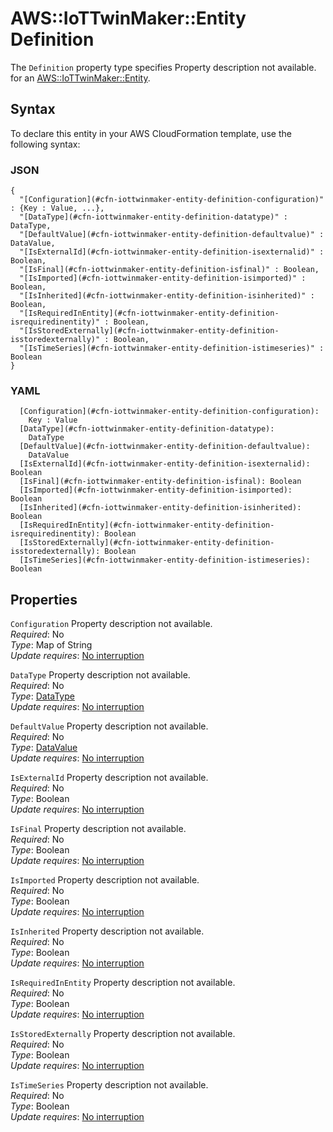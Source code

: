 # AWS::IoTTwinMaker::Entity Definition<a name="aws-properties-iottwinmaker-entity-definition"></a>

<a name="aws-properties-iottwinmaker-entity-definition-description"></a>The `Definition` property type specifies Property description not available\. for an [AWS::IoTTwinMaker::Entity](aws-resource-iottwinmaker-entity.md)\.

## Syntax<a name="aws-properties-iottwinmaker-entity-definition-syntax"></a>

To declare this entity in your AWS CloudFormation template, use the following syntax:

### JSON<a name="aws-properties-iottwinmaker-entity-definition-syntax.json"></a>

```
{
  "[Configuration](#cfn-iottwinmaker-entity-definition-configuration)" : {Key : Value, ...},
  "[DataType](#cfn-iottwinmaker-entity-definition-datatype)" : DataType,
  "[DefaultValue](#cfn-iottwinmaker-entity-definition-defaultvalue)" : DataValue,
  "[IsExternalId](#cfn-iottwinmaker-entity-definition-isexternalid)" : Boolean,
  "[IsFinal](#cfn-iottwinmaker-entity-definition-isfinal)" : Boolean,
  "[IsImported](#cfn-iottwinmaker-entity-definition-isimported)" : Boolean,
  "[IsInherited](#cfn-iottwinmaker-entity-definition-isinherited)" : Boolean,
  "[IsRequiredInEntity](#cfn-iottwinmaker-entity-definition-isrequiredinentity)" : Boolean,
  "[IsStoredExternally](#cfn-iottwinmaker-entity-definition-isstoredexternally)" : Boolean,
  "[IsTimeSeries](#cfn-iottwinmaker-entity-definition-istimeseries)" : Boolean
}
```

### YAML<a name="aws-properties-iottwinmaker-entity-definition-syntax.yaml"></a>

```
  [Configuration](#cfn-iottwinmaker-entity-definition-configuration):
    Key : Value
  [DataType](#cfn-iottwinmaker-entity-definition-datatype):
    DataType
  [DefaultValue](#cfn-iottwinmaker-entity-definition-defaultvalue):
    DataValue
  [IsExternalId](#cfn-iottwinmaker-entity-definition-isexternalid): Boolean
  [IsFinal](#cfn-iottwinmaker-entity-definition-isfinal): Boolean
  [IsImported](#cfn-iottwinmaker-entity-definition-isimported): Boolean
  [IsInherited](#cfn-iottwinmaker-entity-definition-isinherited): Boolean
  [IsRequiredInEntity](#cfn-iottwinmaker-entity-definition-isrequiredinentity): Boolean
  [IsStoredExternally](#cfn-iottwinmaker-entity-definition-isstoredexternally): Boolean
  [IsTimeSeries](#cfn-iottwinmaker-entity-definition-istimeseries): Boolean
```

## Properties<a name="aws-properties-iottwinmaker-entity-definition-properties"></a>

`Configuration` <a name="cfn-iottwinmaker-entity-definition-configuration"></a>
Property description not available\.  
_Required_: No  
_Type_: Map of String  
_Update requires_: [No interruption](https://docs.aws.amazon.com/AWSCloudFormation/latest/UserGuide/using-cfn-updating-stacks-update-behaviors.html#update-no-interrupt)

`DataType` <a name="cfn-iottwinmaker-entity-definition-datatype"></a>
Property description not available\.  
_Required_: No  
_Type_: [DataType](aws-properties-iottwinmaker-entity-datatype.md)  
_Update requires_: [No interruption](https://docs.aws.amazon.com/AWSCloudFormation/latest/UserGuide/using-cfn-updating-stacks-update-behaviors.html#update-no-interrupt)

`DefaultValue` <a name="cfn-iottwinmaker-entity-definition-defaultvalue"></a>
Property description not available\.  
_Required_: No  
_Type_: [DataValue](aws-properties-iottwinmaker-entity-datavalue.md)  
_Update requires_: [No interruption](https://docs.aws.amazon.com/AWSCloudFormation/latest/UserGuide/using-cfn-updating-stacks-update-behaviors.html#update-no-interrupt)

`IsExternalId` <a name="cfn-iottwinmaker-entity-definition-isexternalid"></a>
Property description not available\.  
_Required_: No  
_Type_: Boolean  
_Update requires_: [No interruption](https://docs.aws.amazon.com/AWSCloudFormation/latest/UserGuide/using-cfn-updating-stacks-update-behaviors.html#update-no-interrupt)

`IsFinal` <a name="cfn-iottwinmaker-entity-definition-isfinal"></a>
Property description not available\.  
_Required_: No  
_Type_: Boolean  
_Update requires_: [No interruption](https://docs.aws.amazon.com/AWSCloudFormation/latest/UserGuide/using-cfn-updating-stacks-update-behaviors.html#update-no-interrupt)

`IsImported` <a name="cfn-iottwinmaker-entity-definition-isimported"></a>
Property description not available\.  
_Required_: No  
_Type_: Boolean  
_Update requires_: [No interruption](https://docs.aws.amazon.com/AWSCloudFormation/latest/UserGuide/using-cfn-updating-stacks-update-behaviors.html#update-no-interrupt)

`IsInherited` <a name="cfn-iottwinmaker-entity-definition-isinherited"></a>
Property description not available\.  
_Required_: No  
_Type_: Boolean  
_Update requires_: [No interruption](https://docs.aws.amazon.com/AWSCloudFormation/latest/UserGuide/using-cfn-updating-stacks-update-behaviors.html#update-no-interrupt)

`IsRequiredInEntity` <a name="cfn-iottwinmaker-entity-definition-isrequiredinentity"></a>
Property description not available\.  
_Required_: No  
_Type_: Boolean  
_Update requires_: [No interruption](https://docs.aws.amazon.com/AWSCloudFormation/latest/UserGuide/using-cfn-updating-stacks-update-behaviors.html#update-no-interrupt)

`IsStoredExternally` <a name="cfn-iottwinmaker-entity-definition-isstoredexternally"></a>
Property description not available\.  
_Required_: No  
_Type_: Boolean  
_Update requires_: [No interruption](https://docs.aws.amazon.com/AWSCloudFormation/latest/UserGuide/using-cfn-updating-stacks-update-behaviors.html#update-no-interrupt)

`IsTimeSeries` <a name="cfn-iottwinmaker-entity-definition-istimeseries"></a>
Property description not available\.  
_Required_: No  
_Type_: Boolean  
_Update requires_: [No interruption](https://docs.aws.amazon.com/AWSCloudFormation/latest/UserGuide/using-cfn-updating-stacks-update-behaviors.html#update-no-interrupt)
